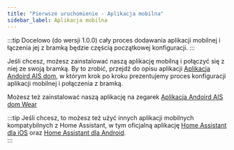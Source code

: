 ```yaml
---
title: "Pierwsze uruchomienie - Aplikacja mobilna"
sidebar_label: Aplikacja mobilna
---
```


:::tip
Docelowo (do wersji 1.0.0) cały proces dodawania aplikacji mobilnej i łączenia jej z bramką będzie częścią początkowej konfiguracji.
:::

Jeśli chcesz, możesz zainstalować naszą aplikację mobilną i połączyć się z niej ze swoją bramką.
By to zrobić, przejdź do opisu aplikacji [Aplikacja Andoird AIS dom](/docs/ais_app_android_dom), w którym krok po kroku prezentujemy proces konfiguracji aplikacji mobilnej i połączenia z bramką.

Możesz też zainstalować naszą aplikację na zegarek [Aplikacja Andoird AIS dom Wear](/docs/ais_app_android_dom_wear)


:::tip
Jeśli chcesz, to możesz też użyć innych aplikacji mobilnych kompatybilnych z Home Assistant, w tym oficjalną aplikację [Home Assistant dla iOS](https://apps.apple.com/us/app/home-assistant/id1099568401) oraz [Home Assistant dla Android](https://play.google.com/store/apps/details?id=io.homeassistant.companion.android).  
:::
